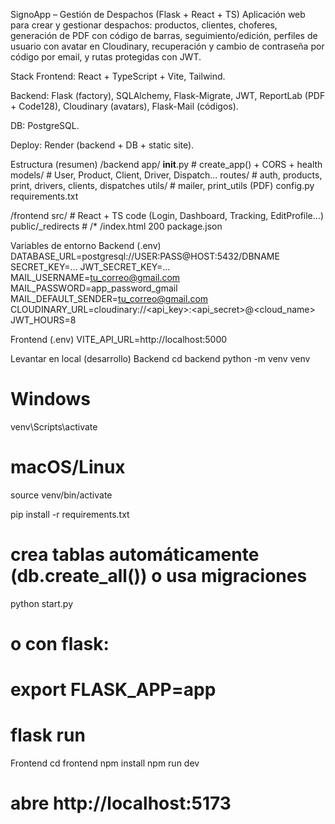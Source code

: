 SignoApp – Gestión de Despachos (Flask + React + TS)
Aplicación web para crear y gestionar despachos: productos, clientes, choferes, generación de PDF con código de barras, seguimiento/edición, perfiles de usuario con avatar en Cloudinary, recuperación y cambio de contraseña por código por email, y rutas protegidas con JWT.

Stack
Frontend: React + TypeScript + Vite, Tailwind.

Backend: Flask (factory), SQLAlchemy, Flask-Migrate, JWT, ReportLab (PDF + Code128), Cloudinary (avatars), Flask-Mail (códigos).

DB: PostgreSQL.

Deploy: Render (backend + DB + static site).

Estructura (resumen)
/backend
  app/
    __init__.py         # create_app() + CORS + health
    models/             # User, Product, Client, Driver, Dispatch...
    routes/             # auth, products, print, drivers, clients, dispatches
    utils/              # mailer, print_utils (PDF)
  config.py
  requirements.txt

/frontend
  src/                  # React + TS code (Login, Dashboard, Tracking, EditProfile...)
  public/_redirects     # /* /index.html 200
  package.json

Variables de entorno
Backend (.env)
DATABASE_URL=postgresql://USER:PASS@HOST:5432/DBNAME
SECRET_KEY=...
JWT_SECRET_KEY=...
MAIL_USERNAME=tu_correo@gmail.com
MAIL_PASSWORD=app_password_gmail
MAIL_DEFAULT_SENDER=tu_correo@gmail.com
CLOUDINARY_URL=cloudinary://<api_key>:<api_secret>@<cloud_name>
JWT_HOURS=8

Frontend (.env)
VITE_API_URL=http://localhost:5000

Levantar en local (desarrollo)
Backend
cd backend
python -m venv venv
# Windows
venv\Scripts\activate
# macOS/Linux
source venv/bin/activate

pip install -r requirements.txt
# crea tablas automáticamente (db.create_all()) o usa migraciones
python start.py

# o con flask:
# export FLASK_APP=app
# flask run

Frontend
cd frontend
npm install
npm run dev
# abre http://localhost:5173

